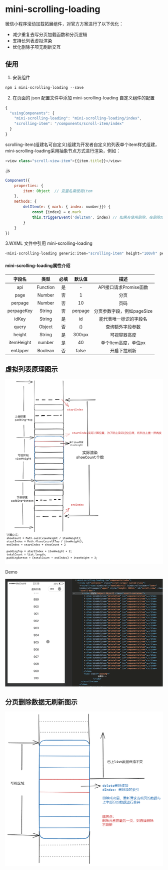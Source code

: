 
# mini-scrolling-loading

微信小程序滚动加载拓展组件，对官方方案进行了以下优化：

* 减少重复去写分页加载函数和分页逻辑
* 支持长列表虚拟渲染
* 优化删除子项无刷新交互


## 使用

1. 安装组件

```javascript
npm i mini-scrolling-loading --save
```

2. 在页面的 json 配置文件中添加 mini-scrolling-loading 自定义组件的配置

```javascript
{
  "usingComponents": {
    "mini-scrolling-loading": "mini-scrolling-loading/index",
    "scrolling-item": "/components/scroll-item/index"
  }
}
```
scrolling-item(组建名可自定义)组建为开发者自定义的列表单个item样式组建，mini-scrolling-loading采用抽象节点方式进行渲染，例如：
```javascript
<view class="scroll-view-item">{{item.title}}</view> 
```
.js
```javascript
Component({
    properties: {
        item: Object  // 变量名需使用item
    },
    methods: {
        delItem(e: { mark: { index: number}}) {
            const {index} = e.mark
            this.triggerEvent('delItem', index) // 如果有使用删除，在删除成功后，需派发delItem⌚️事件，传入删除的index索引即可，组建会无刷新更新列表。
        }
    }
})
```

3.WXML 文件中引用 mini-scrolling-loading

```javascript
<mini-scrolling-loading generic:item="scrolling-item" height="100vh" perpage="{{20}}" api="{{getData}}"></mini-scrolling-loading>
```


#### mini-scrolling-loading属性介绍

| 字段名 | 类型 | 必填 | 默认值 | 描述 |
| :---: | :---:| :---:| :---: | :---: |
| api | Function | 是 | - | API接口请求Promise函数 |
| page | Number | 否 | 1 | 分页|
| perpage | Number | 否 | 10 | 页码|
| perpageKey | String | 否 | perpage | 分页参数字段，例如pageSize |
| idKey | String | 是 | id | 能代表唯一标识的字段名 |
| query | Object | 否 | {} | 查询额外字段参数 |
| height | String | 是 | 300rpx | 可视容器高度 |
| itemHeight | number | 是 | 40 | 单个Item高度，单位px|
| enUpper | Boolean | 否 | false | 开启下拉刷新 |

## 虚拟列表原理图示

![虚拟列表](./src/assets/virtual.png)

Demo

![demo](./src/assets/virtual-demo.gif)
## 分页删除数据无刷新图示

![删除元素](./src/assets/del-item.png)
